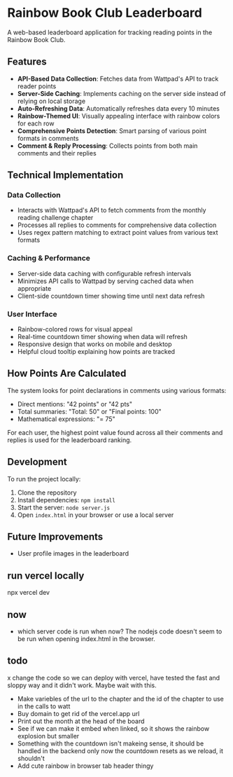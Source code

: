 # Rainbow Book Club Leaderboard

A web-based leaderboard application for tracking reading points in the Rainbow Book Club.

## Features

- **API-Based Data Collection**: Fetches data from Wattpad's API to track reader points
- **Server-Side Caching**: Implements caching on the server side instead of relying on local storage
- **Auto-Refreshing Data**: Automatically refreshes data every 10 minutes
- **Rainbow-Themed UI**: Visually appealing interface with rainbow colors for each row
- **Comprehensive Points Detection**: Smart parsing of various point formats in comments
- **Comment & Reply Processing**: Collects points from both main comments and their replies

## Technical Implementation

### Data Collection

- Interacts with Wattpad's API to fetch comments from the monthly reading challenge chapter
- Processes all replies to comments for comprehensive data collection
- Uses regex pattern matching to extract point values from various text formats

### Caching & Performance

- Server-side data caching with configurable refresh intervals
- Minimizes API calls to Wattpad by serving cached data when appropriate
- Client-side countdown timer showing time until next data refresh

### User Interface

- Rainbow-colored rows for visual appeal
- Real-time countdown timer showing when data will refresh
- Responsive design that works on mobile and desktop
- Helpful cloud tooltip explaining how points are tracked

## How Points Are Calculated

The system looks for point declarations in comments using various formats:
- Direct mentions: "42 points" or "42 pts"
- Total summaries: "Total: 50" or "Final points: 100"
- Mathematical expressions: "= 75"

For each user, the highest point value found across all their comments and replies is used for the leaderboard ranking.

## Development

To run the project locally:

1. Clone the repository
2. Install dependencies: `npm install`
3. Start the server: `node server.js`
4. Open `index.html` in your browser or use a local server

## Future Improvements

- User profile images in the leaderboard

## run vercel locally
npx vercel dev

## now
- which server code is run when now? The nodejs code doesn't seem to be run when opening index.html in the browser.

## todo
x change the code so we can deploy with vercel, have tested the fast and sloppy way and it didn't work. Maybe wait with this.
- Make variebles of the url to the chapter and the id of the chapter to use in the calls to watt
- Buy domain to get rid of the vercel.app url
- Print out the month at the head of the board
- See if we can make it embed when linked, so it shows the rainbow explosion but smaller
- Something with the countdown isn't makeing sense, it should be handled in the backend only now the countdown resets as we reload, it shouldn't
- Add cute rainbow in browser tab header thingy


